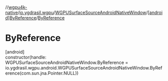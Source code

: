 //[wgpu4k-native](../../../../index.md)/[io.ygdrasil.wgpu](../../index.md)/[WGPUSurfaceSourceAndroidNativeWindow](../index.md)/[[android]ByReference](index.md)/[ByReference](-by-reference.md)

# ByReference

[android]\
constructor(handle: WGPUSurfaceSourceAndroidNativeWindow.ByReference = io.ygdrasil.wgpu.android.WGPUSurfaceSourceAndroidNativeWindow.ByReference(com.sun.jna.Pointer.NULL))